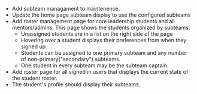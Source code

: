 * Add subteam managament to maintenence. 
* Update the home page subteam display to use the configured subteams
* Add roster management page for core leadership students and all mentors/admins. This page shows the students organized by subteams.
    * Unassigned students are in a list on the right side of the page
    * Hovering over a student displays their preferences from when they signed up.
    * Students can be assigned to one primary subteam and any number of non-primary("secondary") subteams.
    * One student in every subteam may be the subteam captain.
* Add roster page for all signed in users that displays the current state of the student roster.
* The student's profile should display their subteams.

